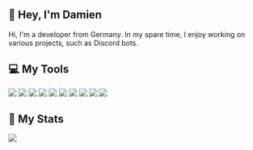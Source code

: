 ## 👋 Hey, I'm Damien 
Hi, I'm a developer from Germany. In my spare time, I enjoy working on various projects, such as Discord bots.

## 💻 My Tools
[![](https://skillicons.dev/icons?i=py)](https://python.org/ "Python")
[![](https://skillicons.dev/icons?i=pycharm)](https://jetbrains.com/pycharm/ "PyCharm")
[![](https://skillicons.dev/icons?i=discordbots)](https://discord.dev/ "Discord Bots")
[![](https://skillicons.dev/icons?i=fastapi)](https://fastapi.tiangolo.com/ "FastAPI")
[![](https://skillicons.dev/icons?i=html)](## "HTML")
[![](https://skillicons.dev/icons?i=css)](## "CSS")
[![](https://skillicons.dev/icons?i=git)](https://git-scm.com/ "Git")
[![](https://skillicons.dev/icons?i=sqlite)](https://sqlite.org/ "SQLite")
[![](https://skillicons.dev/icons?i=postgres)](https://postgresql.org/ "PostgreSQL")
[![](https://skillicons.dev/icons?i=unreal)](https://unrealengine.com/ "Unreal Engine")

## 🚀 My Stats
[![](https://github-readme-stats.vercel.app/api?username=aufgekaut&theme=dracula&count_private=true&show_icons=true&hide=contribs)](https://github.com/aufgekaut)
